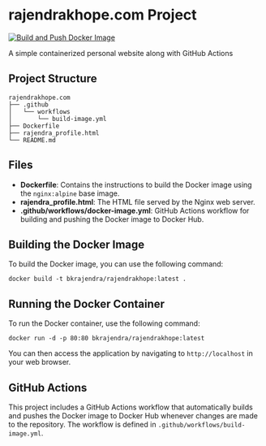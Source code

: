# rajendrakhope.com Project

[![Build and Push Docker Image](https://github.com/bkrajendra/rajendrakhope/actions/workflows/build-image.yaml/badge.svg)](https://github.com/bkrajendra/rajendrakhope/actions/workflows/build-image.yaml)


A simple containerized personal website along with GitHub Actions

## Project Structure

```
rajendrakhope.com
├── .github
│   └── workflows
│       └── build-image.yml
├── Dockerfile
├── rajendra_profile.html
└── README.md
```

## Files

- **Dockerfile**: Contains the instructions to build the Docker image using the `nginx:alpine` base image.
- **rajendra_profile.html**: The HTML file served by the Nginx web server.
- **.github/workflows/docker-image.yml**: GitHub Actions workflow for building and pushing the Docker image to Docker Hub.

## Building the Docker Image

To build the Docker image, you can use the following command:

```
docker build -t bkrajendra/rajendrakhope:latest .
```

## Running the Docker Container

To run the Docker container, use the following command:

```
docker run -d -p 80:80 bkrajendra/rajendrakhope:latest
```

You can then access the application by navigating to `http://localhost` in your web browser.

## GitHub Actions

This project includes a GitHub Actions workflow that automatically builds and pushes the Docker image to Docker Hub whenever changes are made to the repository. The workflow is defined in `.github/workflows/build-image.yml`.